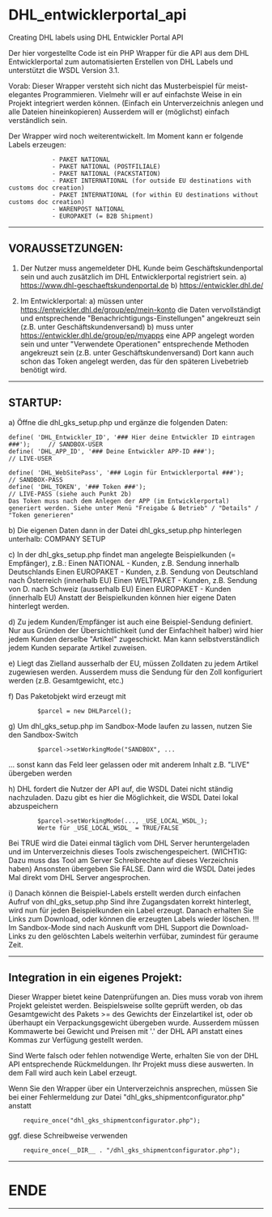 # DHL_entwicklerportal_api
Creating DHL labels using DHL Entwickler Portal API

Der hier vorgestellte Code ist ein PHP Wrapper für die API aus dem DHL Entwicklerportal zum automatisierten Erstellen von DHL Labels und unterstützt die WSDL Version 3.1.

Vorab: Dieser Wrapper versteht sich nicht das Musterbeispiel für meist-elegantes Programmieren.
       Vielmehr will er auf einfachste Weise in ein Projekt integriert werden können. (Einfach ein Unterverzeichnis anlegen und alle Dateien hineinkopieren)
	   Ausserdem will er (möglichst) einfach verständlich sein.



Der Wrapper wird noch weiterentwickelt. Im Moment kann er folgende Labels erzeugen:

				- PAKET NATIONAL
				- PAKET NATIONAL (POSTFILIALE)
				- PAKET NATIONAL (PACKSTATION)
				- PAKET INTERNATIONAL (for outside EU destinations with customs doc creation)
				- PAKET INTERNATIONAL (for within EU destinations without customs doc creation)
				- WARENPOST NATIONAL
				- EUROPAKET (= B2B Shipment)


-------------------------------------------------------------------
VORAUSSETZUNGEN:
-------------------------------------------------------------------

1. Der Nutzer muss angemeldeter DHL Kunde beim Geschäftskundenportal sein und auch zusätzlich im DHL Entwicklerportal registriert sein.
a) https://www.dhl-geschaeftskundenportal.de
b) https://entwickler.dhl.de/

2. Im Entwicklerportal:
a) müssen unter https://entwickler.dhl.de/group/ep/mein-konto die Daten vervollständigt und entsprechende "Benachrichtigungs-Einstellungen" angekreuzt sein (z.B. unter Geschäftskundenversand)
b) muss unter https://entwickler.dhl.de/group/ep/myapps eine APP angelegt worden sein und unter "Verwendete Operationen" entsprechende Methoden angekreuzt sein (z.B. unter Geschäftskundenversand)
   Dort kann auch schon das Token angelegt werden, das für den späteren Livebetrieb benötigt wird.

-------------------------------------------------------------------
STARTUP:
-------------------------------------------------------------------

a) Öffne die dhl_gks_setup.php und ergänze die folgenden Daten:

	define( 'DHL_Entwickler_ID', '### Hier deine Entwickler ID eintragen ###');		// SANDBOX-USER
	define( 'DHL_APP_ID', '### Deine Entwickler APP-ID ###');						// LIVE-USER

	define( 'DHL_WebSitePass', '### Login für Entwicklerportal ###');			// SANDBOX-PASS
	define( 'DHL_TOKEN', '### Token ###');										// LIVE-PASS (siehe auch Punkt 2b)
	Das Token muss nach dem Anlegen der APP (im Entwicklerportal) generiert werden. Siehe unter Menü "Freigabe & Betrieb" / "Details" / "Token generieren"

b) Die eigenen Daten dann in der Datei dhl_gks_setup.php hinterlegen unterhalb: COMPANY SETUP

c) In der dhl_gks_setup.php findet man angelegte Beispielkunden (= Empfänger), z.B.:
	Einen NATIONAL - Kunden, z.B. Sendung innerhalb Deutschlands
	Einen EUROPAKET - Kunden, z.B. Sendung von Deutschland nach Österreich (innerhalb EU)
	Einen WELTPAKET - Kunden, z.B. Sendung von D. nach Schweiz (ausserhalb EU)
	Einen EUROPAKET - Kunden (innerhalb EU)
	Anstatt der Beispielkunden können hier eigene Daten hinterlegt werden.
	
d) Zu jedem Kunden/Empfänger ist auch eine Beispiel-Sendung definiert.
   Nur aus Gründen der Übersichtlichkeit (und der Einfachheit halber) wird hier jedem Kunden derselbe "Artikel" zugeschickt.
   Man kann selbstverständlich jedem Kunden separate Artikel zuweisen.
   
e) Liegt das Zielland ausserhalb der EU, müssen Zolldaten zu jedem Artikel zugewiesen werden.
   Ausserdem muss die Sendung für den Zoll konfiguriert werden (z.B. Gesamtgewicht, etc.)
 
f) Das Paketobjekt wird erzeugt mit 

			$parcel = new DHLParcel();
	  
g) Um dhl_gks_setup.php im Sandbox-Mode laufen zu lassen, nutzen Sie den Sandbox-Switch

			$parcel->setWorkingMode("SANDBOX", ...
        
   ... sonst kann das Feld leer gelassen oder mit anderem Inhalt z.B. "LIVE" übergeben werden
		
h) DHL fordert die Nutzer der API auf, die WSDL Datei nicht ständig nachzuladen.
   Dazu gibt es hier die Möglichkeit, die WSDL Datei lokal abzuspeichern
   
			$parcel->setWorkingMode(..., _USE_LOCAL_WSDL_); 
			Werte für _USE_LOCAL_WSDL_ = TRUE/FALSE
        
   Bei TRUE wird die Datei einmal täglich vom DHL Server heruntergeladen und im Unterverzeichnis dieses Tools zwischengespeichert.
   (WICHTIG: Dazu muss das Tool am Server Schreibrechte auf dieses Verzeichnis haben)
   Ansonsten übergeben Sie FALSE. Dann wird die WSDL Datei jedes Mal direkt vom DHL Server angesprochen.

i) Danach können die Beispiel-Labels erstellt werden durch einfachen Aufruf von dhl_gks_setup.php
   Sind ihre Zugangsdaten korrekt hinterlegt, wird nun für jeden Beispielkunden ein Label erzeugt.
   Danach erhalten Sie Links zum Download, oder können die erzeugten Labels wieder löschen.
   !!! Im Sandbox-Mode sind nach Auskunft vom DHL Support die Download-Links zu den gelöschten Labels weiterhin verfübar, zumindest für geraume Zeit.
   
-------------------------------------------------------------------
Integration in ein eigenes Projekt:
-------------------------------------------------------------------

Dieser Wrapper bietet keine Datenprüfungen an. Dies muss vorab von ihrem Projekt geleistet werden.
Beispielsweise sollte geprüft werden, ob das Gesamtgewicht des Pakets >= des Gewichts der Einzelartikel ist, oder ob überhaupt ein Verpackungsgewicht übergeben wurde.
Ausserdem müssen Kommawerte bei Gewicht und Preisen mit '.' der DHL API anstatt eines Kommas zur Verfügung gestellt werden.

Sind Werte falsch oder fehlen notwendige Werte, erhalten Sie von der DHL API entsprechende Rückmeldungen.
Ihr Projekt muss diese auswerten.
In dem Fall wird auch kein Label erzeugt.


Wenn Sie den Wrapper über ein Unterverzeichnis ansprechen, müssen Sie bei einer Fehlermeldung zur Datei "dhl_gks_shipmentconfigurator.php" anstatt

        require_once("dhl_gks_shipmentconfigurator.php");
        
ggf. diese Schreibweise verwenden

        require_once(__DIR__ . "/dhl_gks_shipmentconfigurator.php");

-------------------------------------------------------------------
# ENDE
-------------------------------------------------------------------
  
